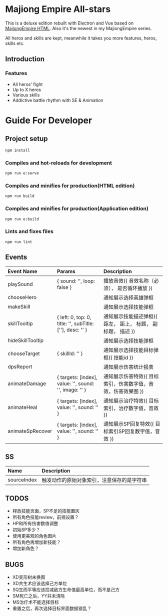 
# Majiong Empire All-stars

This is a deluxe edition rebuilt with Electron and Vue based on [MajiongEmpire HTML](https://github.com/youngbeen/MajiongEmpire). Also it's the newest in my MajiongEmpire series.

All heros and skills are kept, meanwhile it takes you more features, heros, skills etc.

## Introduction

### Features

* All heros' fight
* Up to X heros
* Various skills
* Addictive battle rhythm with SE & Animation

# Guide For Developer

## Project setup
```
npm install
```

### Compiles and hot-reloads for development
```
npm run e:serve
```

### Compiles and minifies for production(HTML edition)
```
npm run build
```

### Compiles and minifies for production(Application edition)
```
npm run e:build
```

### Lints and fixes files
```
npm run lint
```

## Events

| Event Name       | Params      | Description       |
| :--------------- | :---------- | :---------------- |
| playSound        | { sound: '', loop: false } | 播放音效({ 音效名称（必须）， 是否循环播放 }) |
| chooseHero       | | 通知展示选择英雄弹框 |
| makeSkill        | | 通知展示选择技能弹框 |
| skillTooltip     | { left: 0, top: 0, title: '', subTitle: [''], desc: '' } | 通知展示技能描述弹框({ 距左， 距上， 标题， 副标题， 描述 }) |
| hideSkillTooltip | | 通知展示选择技能弹框 |
| chooseTarget     | { skillId: '' } | 通知展示选择技能目标弹框({ 技能id }) |
| dpsReport     | | 通知展示伤害统计报表 |
| animateDamage    | { targets: [index], value: '', sound: '', image: '' } | 通知展示伤害特效({ 目标索引，伤害数字值，音效，伤害效果图 }) |
| animateHeal      | { targets: [index], value: '', sound: '' } | 通知展示治疗特效({ 目标索引，治疗数字值，音效 }) |
| animateSpRecover | { targets: [index], value: '', sound: '' } | 通知展示SP回复特效({ 目标索引SP回复数字值，音效 }) |

## SS

| Name         | Description       |
| :----------- | :---------------- |
| sourceIndex  | 触发动作的原始对象索引，注意保存的是字符串 |


## TODOS

* 释放技能页面，SP不足的技能置灰
* 所有角色技能review，前摇设置？
* HP和所有伤害数值调整
* 初始SP多少？
* 使用更美观的角色图片
* 所有角色再增加新技能？
* 增加新角色？

## BUGS

* XD变形树未换图
* XD共生术应该选择己方单位
* SQ生而平等应该扣减敌方生命值最高单位，而不是己方
* SM死亡之后，YY并未清除
* MS治疗术不能选择目标
* 重置之后，再次选择目标界面数据错乱？